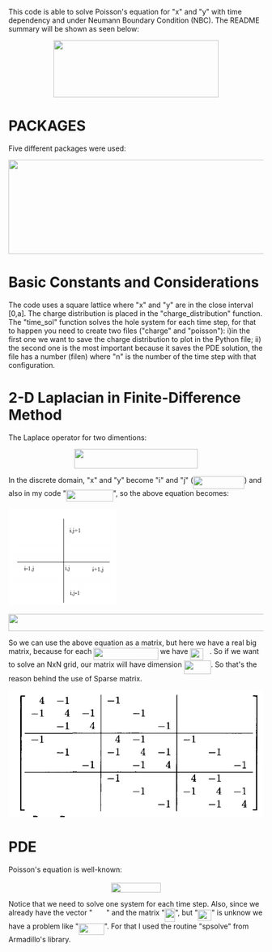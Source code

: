 This code is able to solve Poisson's equation for "x" and "y" with time dependency and under Neumann Boundary Condition (NBC). The README summary will be shown as seen below:
<p align="center"><img src="/tex/7bf1fde6260dc84825f6353758270a11.svg?invert_in_darkmode&sanitize=true" align=middle width=326.53059945pt height=113.24201624999999pt/></p>

# PACKAGES
Five different packages were used:
<p align="center"><img src="/tex/a1f062da0bca07af9ebd725f2e0aff78.svg?invert_in_darkmode&sanitize=true" align=middle width=675.6169678499999pt height=185.57078264999998pt/></p>

# Basic Constants and Considerations
The code uses a square lattice where "x" and "y" are in the close interval [0,a]. The charge distribution is placed in the "charge_distribution" function. The "time_sol" function solves the hole system for each time step, for that to happen you need to create two files ("charge" and "poisson"): i)in the first one we want to save the charge distribution to plot in the Python file; ii) the second one is the most important because it saves the PDE solution, the file has a number (filen) where "n" is the number of the time step with that configuration.

# 2-D Laplacian in Finite-Difference Method
The Laplace operator for two dimentions:

<p align="center"><img src="/tex/90f978af0020da04a46fe481a9f72722.svg?invert_in_darkmode&sanitize=true" align=middle width=244.71930779999997pt height=38.973783749999996pt/></p>

In the discrete domain, "x" and "y" become "i" and "j" (<img src="/tex/a514cb4ecbeeadb2ec506d6853cc0da7.svg?invert_in_darkmode&sanitize=true" align=middle width=101.45938274999999pt height=24.65753399999998pt/>) and also in my code "<img src="/tex/d2228dcd964eb02fa342af3116b4ac2b.svg?invert_in_darkmode&sanitize=true" align=middle width=92.69005514999999pt height=22.831056599999986pt/>", so the above equation becomes:

![Image of Grid](pictures/grid.png)

<p align="center"><img src="/tex/7541697d815f4cacd8c30e4105181b15.svg?invert_in_darkmode&sanitize=true" align=middle width=713.60179605pt height=33.81208709999999pt/></p>

So we can use the above equation as a matrix, but here we have a real big matrix, because for each <img src="/tex/5bee78fa60ead6227f0532f06ee2519f.svg?invert_in_darkmode&sanitize=true" align=middle width=127.50103079999998pt height=24.65753399999998pt/> we have <img src="/tex/3f629b41d66f9863c225a4879bf22093.svg?invert_in_darkmode&sanitize=true" align=middle width=26.30529494999999pt height=22.831056599999986pt/> <img src="/tex/deceeaf6940a8c7a5a02373728002b0f.svg?invert_in_darkmode&sanitize=true" align=middle width=8.649225749999989pt height=14.15524440000002pt/>. So if we want to solve an NxN grid, our matrix will have dimension <img src="/tex/dce2940cef64fab623cb791ca86cbe90.svg?invert_in_darkmode&sanitize=true" align=middle width=53.32193129999998pt height=26.76175259999998pt/>. So that's the reason behind the use of Sparse matrix. 

![Image of Matrix](pictures/sparse_matrix.jpeg)


# PDE
Poisson's equation is well-known:

<p align="center"><img src="/tex/da59378424ab0fd9818bdc340966c044.svg?invert_in_darkmode&sanitize=true" align=middle width=98.1945756pt height=18.905967299999997pt/></p>
 
Notice that we need to solve one system for each time step. Also, since we already have the vector "<img src="/tex/26c10cb46001fc4981b80a871eaccbd0.svg?invert_in_darkmode&sanitize=true" align=middle width=27.416429699999988pt height=14.15524440000002pt/>" and the matrix "<img src="/tex/5e895dd204708dc9847f42fa146f280e.svg?invert_in_darkmode&sanitize=true" align=middle width=20.25121889999999pt height=26.76175259999998pt/>", but "<img src="/tex/afdfc127ee67a9f3feef38c0ce6c69d2.svg?invert_in_darkmode&sanitize=true" align=middle width=26.965532549999992pt height=22.831056599999986pt/>" is unknow we have a problem like "<img src="/tex/70681e99f542745bf6a0c56bd4600b39.svg?invert_in_darkmode&sanitize=true" align=middle width=50.69621369999999pt height=22.831056599999986pt/>". For that I used the routine "spsolve" from Armadillo's library.
